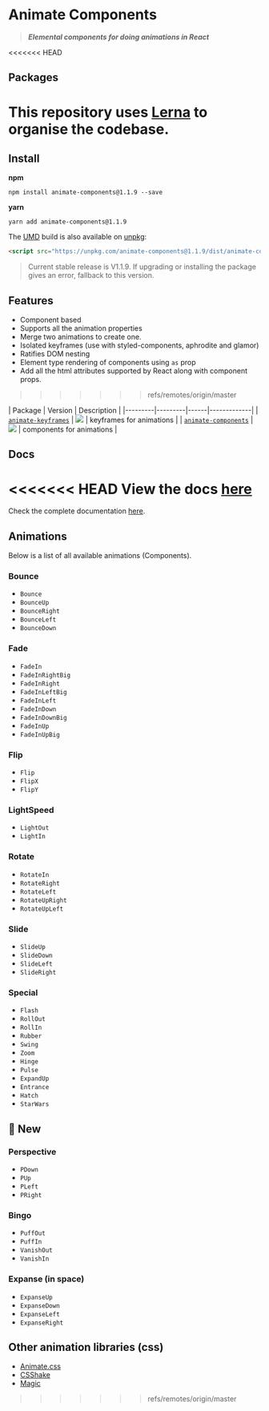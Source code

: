 # Animate Components

> ***Elemental components for doing animations in React***

<<<<<<< HEAD
## Packages
This repository uses [Lerna](https://lernajs.io/) to organise the codebase.
=======
## Install

**npm**

```
npm install animate-components@1.1.9 --save
```

**yarn**

```
yarn add animate-components@1.1.9
```

The [UMD](https://github.com/umdjs/umd) build is also available on [unpkg](https://unpkg.com):

```html
<script src="https://unpkg.com/animate-components@1.1.9/dist/animate-components.min.js"></script>
```

> Current stable release is V1.1.9. If upgrading or installing the package gives an error, fallback to this version.

## Features

* Component based
* Supports all the animation properties
* Merge two animations to create one.
* Isolated keyframes (use with styled-components, aphrodite and glamor)
* Ratifies DOM nesting
* Element type rendering of components using `as` prop
* Add all the html attributes supported by React along with component props.
>>>>>>> refs/remotes/origin/master

| Package | Version | Description |
|---------|---------|------|-------------|
|   [`animate-keyframes`](./packages/animate-keyframes)      |   ![](https://img.shields.io/badge/npm-v0.0.3-blue.svg)      |  keyframes for animations    |
|   [`animate-components`](./packages/animate-components)      |   ![](https://img.shields.io/badge/npm-v1.3.0-blue.svg)      |  components for animations   |

## Docs
<<<<<<< HEAD
View the docs [here](./packages)
=======
Check the complete documentation [here](./docs).

## Animations

Below is a list of all available animations (Components).

### Bounce

* `Bounce`
* `BounceUp`
* `BounceRight`
* `BounceLeft`
* `BounceDown`

### Fade

* `FadeIn`
* `FadeInRightBig`
* `FadeInRight`
* `FadeInLeftBig`
* `FadeInLeft`
* `FadeInDown`
* `FadeInDownBig`
* `FadeInUp`
* `FadeInUpBig`

### Flip

* `Flip`
* `FlipX`
* `FlipY`

### LightSpeed

* `LightOut`
* `LightIn`

### Rotate

* `RotateIn`
* `RotateRight`
* `RotateLeft`
* `RotateUpRight`
* `RotateUpLeft`

### Slide

* `SlideUp`
* `SlideDown`
* `SlideLeft`
* `SlideRight`

### Special

* `Flash`
* `RollOut`
* `RollIn`
* `Rubber`
* `Swing`
* `Zoom`
* `Hinge`
* `Pulse`
* `ExpandUp`
* `Entrance`
* `Hatch`
* `StarWars`

## 🚀 New
### Perspective

* `PDown`
* `PUp` 
* `PLeft`
* `PRight`

### Bingo

* `PuffOut`
* `PuffIn`
* `VanishOut`
* `VanishIn`

### Expanse (in space)

* `ExpanseUp`
* `ExpanseDown`
* `ExpanseLeft`
* `ExpanseRight`

## Other animation libraries (css)

* [Animate.css](https://daneden.github.io/animate.css/)
* [CSShake](http://elrumordelaluz.github.io/csshake/#1)
* [Magic](https://minimamente.com/example/magic_animations/)
>>>>>>> refs/remotes/origin/master
